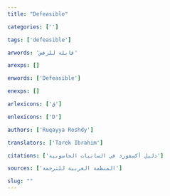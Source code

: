 ```yaml
---
title: "Defeasible"

categories: ['']

tags: ['defeasible']

arwords: 'قابلة للرفض'

arexps: []

enwords: ['Defeasible']

enexps: []

arlexicons: ['ق']

enlexicons: ['D']

authors: ['Ruqayya Roshdy']

translators: ['Tarek Ibrahim']

citations: ['دليل أكسفورد في السانيات الحاسوبية']

sources: ['المنظمة العربية للترجمة']

slug: ""
---
```

